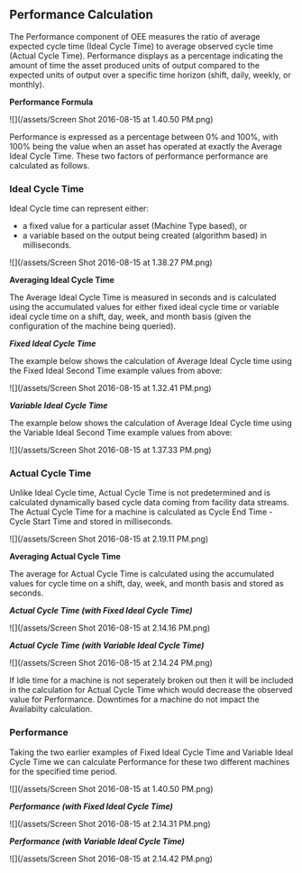 ## **Performance Calculation**

The Performance component of OEE measures the ratio of average expected cycle time \(Ideal Cycle Time\) to average observed cycle time \(Actual Cycle Time\). Performance displays as a percentage indicating the amount of time the asset  produced units of output compared to the expected units of output over a specific time horizon \(shift, daily, weekly, or monthly\).

**Performance Formula**

![](/assets/Screen Shot 2016-08-15 at 1.40.50 PM.png)

Performance is expressed as a percentage between 0% and 100%, with 100% being the value when an asset has operated at exactly the Average Ideal Cycle Time. These two factors of performance performance are calculated as follows.

### **Ideal Cycle Time**

Ideal Cycle time can represent either:

* a fixed value for a particular asset \(Machine Type based\), or 
* a variable based on the output being created \(algorithm based\) in milliseconds.

![](/assets/Screen Shot 2016-08-15 at 1.38.27 PM.png)

**Averaging Ideal Cycle Time**

The Average Ideal Cycle Time is measured in seconds and is calculated using the accumulated values for either fixed ideal cycle time or variable ideal cycle time on a shift, day, week, and month basis \(given the configuration of the machine being queried\).

_**Fixed Ideal Cycle Time**_

The example below shows the calculation of Average Ideal Cycle time using the Fixed Ideal Second Time example values from above:

![](/assets/Screen Shot 2016-08-15 at 1.32.41 PM.png)

_**Variable Ideal Cycle Time**_

The example below shows the calculation of Average Ideal Cycle time using the Variable Ideal Second Time example values from above:

![](/assets/Screen Shot 2016-08-15 at 1.37.33 PM.png)

### **Actual Cycle Time**

Unlike Ideal Cycle time, Actual Cycle Time is not predetermined and is calculated dynamically based cycle data coming from facility data streams. The Actual Cycle Time for a machine is calculated as Cycle End Time - Cycle Start Time and stored in milliseconds.

![](/assets/Screen Shot 2016-08-15 at 2.19.11 PM.png)

**Averaging Actual Cycle Time**

The average for Actual Cycle Time is calculated using the accumulated values for cycle time on a shift, day, week, and month basis and stored as seconds.

_**Actual Cycle Time \(with Fixed Ideal Cycle Time\)**_

![](/assets/Screen Shot 2016-08-15 at 2.14.16 PM.png)

_**Actual Cycle Time \(with Variable Ideal Cycle Time\)**_

![](/assets/Screen Shot 2016-08-15 at 2.14.24 PM.png)

If Idle time for a machine is not seperately broken out then it will be included in the calculation for Actual Cycle Time which would decrease the observed value for Performance. Downtimes for a machine do not impact the Availabilty calculation.

### **Performance**

Taking the two earlier examples of Fixed Ideal Cycle Time and Variable Ideal Cycle Time we can calculate Performance for these two different machines for the specified time period.

![](/assets/Screen Shot 2016-08-15 at 1.40.50 PM.png)

**_Performance \(with Fixed Ideal Cycle Time\)_**

![](/assets/Screen Shot 2016-08-15 at 2.14.31 PM.png)

**_Performance \(with Variable Ideal Cycle Time\)_**

![](/assets/Screen Shot 2016-08-15 at 2.14.42 PM.png)

